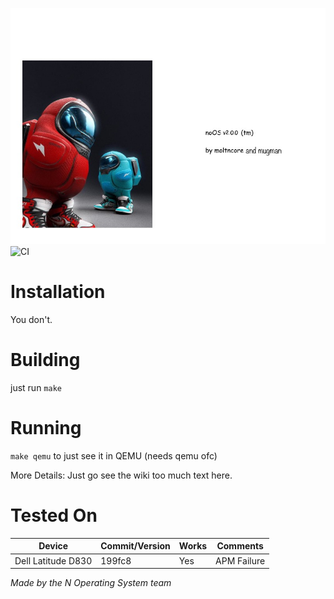 ![](https://raw.githubusercontent.com/NOperatingSystem/Assets/master/Pictures/logo.png)
![CI](https://github.com/MoltenCoreDev/noOS/workflows/CI/badge.svg)


# Installation
You don't.

# Building
just run `make`

# Running
`make qemu` to just see it in QEMU (needs qemu ofc)

More Details: Just go see the wiki too much text here.

# Tested On
| Device | Commit/Version | Works | Comments |
| ------ | -------------- | ----- | -------- |
| Dell Latitude D830 | 199fc8 | Yes | APM Failure |

*Made by the N Operating System team*
